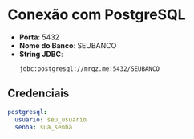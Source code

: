 # Conexão com PostgreSQL

- **Porta**: 5432
- **Nome do Banco**: SEUBANCO
- **String JDBC**:
  ```
  jdbc:postgresql://mrqz.me:5432/SEUBANCO
  ```

## Credenciais

```yaml
postgresql:
  usuario: seu_usuario
  senha: sua_senha
```